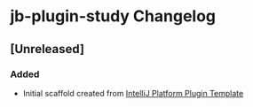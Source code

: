 <!-- Keep a Changelog guide -> https://keepachangelog.com -->

# jb-plugin-study Changelog

## [Unreleased]
### Added
- Initial scaffold created from [IntelliJ Platform Plugin Template](https://github.com/JetBrains/intellij-platform-plugin-template)
